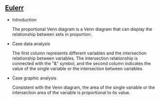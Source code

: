 ## [Eulerr](/basic/eulerr)

- Introduction

  The proportional Venn diagram is a Venn diagram that can display the relationship between sets in proportion.

- Case data analysis

  The first column represents different variables and the intersection relationship between variables. The intersection
  relationship is connected with the "&" symbol, and the second column indicates the value of the single variable or the
  intersection between variables.

- Case graphic analysis

  Consistent with the Venn diagram, the area of the single variable or the intersection area of the variable is
  proportional to its value.
